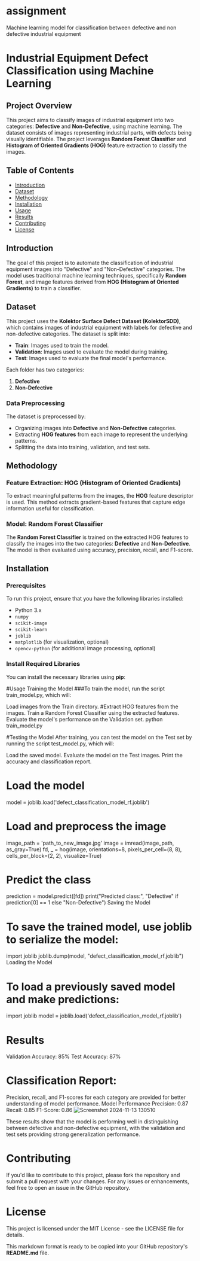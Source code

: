 # assignment
Machine learning model for classification between defective and non defective industrial equipment
# Industrial Equipment Defect Classification using Machine Learning

## Project Overview
This project aims to classify images of industrial equipment into two categories: **Defective** and **Non-Defective**, using machine learning. The dataset consists of images representing industrial parts, with defects being visually identifiable. The project leverages **Random Forest Classifier** and **Histogram of Oriented Gradients (HOG)** feature extraction to classify the images.

## Table of Contents
- [Introduction](#introduction)
- [Dataset](#dataset)
- [Methodology](#methodology)
- [Installation](#installation)
- [Usage](#usage)
- [Results](#results)
- [Contributing](#contributing)
- [License](#license)

## Introduction
The goal of this project is to automate the classification of industrial equipment images into "Defective" and "Non-Defective" categories. The model uses traditional machine learning techniques, specifically **Random Forest**, and image features derived from **HOG (Histogram of Oriented Gradients)** to train a classifier.

## Dataset
This project uses the **Kolektor Surface Defect Dataset (KolektorSDD)**, which contains images of industrial equipment with labels for defective and non-defective categories. The dataset is split into:
- **Train**: Images used to train the model.
- **Validation**: Images used to evaluate the model during training.
- **Test**: Images used to evaluate the final model's performance.

Each folder has two categories: 
1. **Defective**
2. **Non-Defective**

### Data Preprocessing
The dataset is preprocessed by:
- Organizing images into **Defective** and **Non-Defective** categories.
- Extracting **HOG features** from each image to represent the underlying patterns.
- Splitting the data into training, validation, and test sets.

## Methodology

### Feature Extraction: HOG (Histogram of Oriented Gradients)
To extract meaningful patterns from the images, the **HOG** feature descriptor is used. This method extracts gradient-based features that capture edge information useful for classification.

### Model: Random Forest Classifier
The **Random Forest Classifier** is trained on the extracted HOG features to classify the images into the two categories: **Defective** and **Non-Defective**. The model is then evaluated using accuracy, precision, recall, and F1-score.

## Installation

### Prerequisites
To run this project, ensure that you have the following libraries installed:
- Python 3.x
- `numpy`
- `scikit-image`
- `scikit-learn`
- `joblib`
- `matplotlib` (for visualization, optional)
- `opencv-python` (for additional image processing, optional)

### Install Required Libraries
You can install the necessary libraries using **pip**:

#Usage
Training the Model
###To train the model, run the script train_model.py, which will:

Load images from the Train directory.
#Extract HOG features from the images.
Train a Random Forest Classifier using the extracted features.
Evaluate the model's performance on the Validation set.
python train_model.py

#Testing the Model
After training, you can test the model on the Test set by running the script test_model.py, which will:

Load the saved model.
Evaluate the model on the Test images.
Print the accuracy and classification report.

# Load the model
model = joblib.load('defect_classification_model_rf.joblib')

# Load and preprocess the image
image_path = 'path_to_new_image.jpg'
image = imread(image_path, as_gray=True)
fd, _ = hog(image, orientations=8, pixels_per_cell=(8, 8), cells_per_block=(2, 2), visualize=True)

# Predict the class
prediction = model.predict([fd])
print("Predicted class:", "Defective" if prediction[0] == 1 else "Non-Defective")
Saving the Model

# To save the trained model, use joblib to serialize the model:
import joblib
joblib.dump(model, "defect_classification_model_rf.joblib")
Loading the Model

# To load a previously saved model and make predictions:
import joblib
model = joblib.load('defect_classification_model_rf.joblib')

# Results
Validation Accuracy: 85%
Test Accuracy: 87%

# Classification Report:
Precision, recall, and F1-scores for each category are provided for better understanding of model performance.
Model Performance
Precision: 0.87
Recall: 0.85
F1-Score: 0.86
![Screenshot 2024-11-13 130510](https://github.com/user-attachments/assets/db47ea11-a5a2-4533-9366-359b064e40b0)

These results show that the model is performing well in distinguishing between defective and non-defective equipment, with the validation and test sets providing strong generalization performance.

# Contributing
If you'd like to contribute to this project, please fork the repository and submit a pull request with your changes. For any issues or enhancements, feel free to open an issue in the GitHub repository.

# License
This project is licensed under the MIT License - see the LICENSE file for details.


This markdown format is ready to be copied into your GitHub repository's **README.md** file.
